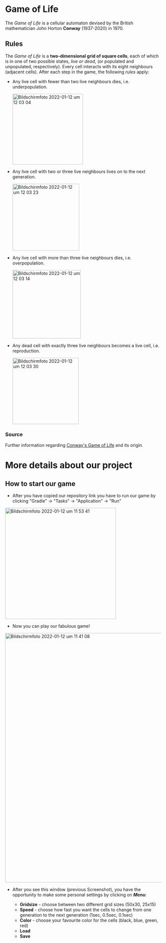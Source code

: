 # Game of Life 
The *Game of Life* is a cellular automaton devised by the British mathematician John Horton **Conway** (1937-2020) in 1970.



## Rules
The *Game of Life* is a **two-dimensional grid of square cells**, each of which is in one of two possible states, *live or dead*, (or populated and unpopulated, respectively). Every cell interacts with its eight neighbours (adjacent cells). After each step in the game, the following *rules* apply: 

* Any live cell with fewer than two live neighbours dies, i.e. underpopulation.

   <img width="227" alt="Bildschirmfoto 2022-01-12 um 12 03 04" src="https://user-images.githubusercontent.com/92008916/149128846-48707612-7703-4cf5-a51d-762e989cb0c2.png">
   
* Any live cell with two or three live neighbours lives on to the next generation.

   <img width="215" alt="Bildschirmfoto 2022-01-12 um 12 03 23" src="https://user-images.githubusercontent.com/92008916/149130913-31dfd8fd-6c35-4e5c-aec4-9b6a6cf007bf.png">
* Any live cell with more than three live neighbours dies, i.e. overpopulation.

   <img width="220" alt="Bildschirmfoto 2022-01-12 um 12 03 14" src="https://user-images.githubusercontent.com/92008916/149129631-6be8feb7-174b-454e-89d1-3794628ec0b6.png">
* Any dead cell with exactly three live neighbours becomes a live cell, i.e. reproduction.

   <img width="213" alt="Bildschirmfoto 2022-01-12 um 12 03 30" src="https://user-images.githubusercontent.com/92008916/149131608-b603b54d-d989-464b-b8a5-dcb9abf09bf5.png">



### Source
Further information regarding [Conway's Game of Life](https://en.wikipedia.org/wiki/Conway's_Game_of_Life) and its origin.

# More details about our project
## How to start our game
* After you have copied our repository link you have to run our game by clicking "Gradle" -> "Tasks" -> "Application" -> "Run"
<img width="357" alt="Bildschirmfoto 2022-01-12 um 11 53 41" src="https://user-images.githubusercontent.com/92008916/149127862-6cb2f2d4-5f45-4849-83b6-8061516ebd50.png">


* Now you can play our fabulous game!


<img width="801" alt="Bildschirmfoto 2022-01-12 um 11 41 08" src="https://user-images.githubusercontent.com/92008916/149126323-b28f4481-e9b2-4740-ab19-fe8538b45a47.png">

* After you see this window (previous Screenshot), you have the opportunity to make some personal settings by clicking on ***Menu***:

   
   - **Gridsize** - choose between two different grid sizes (50x30, 25x15)
   - **Speed** - choose how fast you want the cells to change from one generation to the next generation (1sec, 0.5sec, 0.1sec)
   - **Color** - choose your favourite color for the cells (black, blue, green, red)
   - **Load**
   - **Save**


